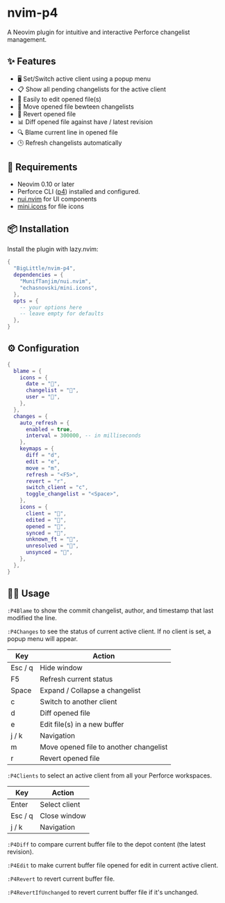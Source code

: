 # nvim-p4

A Neovim plugin for intuitive and interactive Perforce changelist management.

## ✨ Features

- 🖥 Set/Switch active client using a popup menu
- 📋 Show all pending changelists for the active client
- 📂 Easily to edit opened file(s)
- 🚚 Move opened file bewteen changelists
- 🔄 Revert opened file
- 📊 Diff opened file against have / latest revision
- 🔍 Blame current line in opened file 
- 🕒 Refresh changelists automatically 

## 📃 Requirements

- Neovim 0.10 or later
- Perforce CLI ([p4](https://www.perforce.com/downloads/helix-core-server)) installed and configured.
- [nui.nvim](https://github.com/MunifTanjim/nui.nvim) for UI components
- [mini.icons](https://github.com/echasnovski/mini.icons) for file icons

## 📦 Installation

Install the plugin with lazy.nvim:

```lua
{
  "BigLittle/nvim-p4",
  dependencies = {
    "MunifTanjim/nui.nvim",
    "echasnovski/mini.icons",
  },
  opts = {
    -- your options here
    -- leave empty for defaults
  },
}
```

## ⚙️ Configuration
```lua
{
  blame = {
    icons = {
      date = "󰥔",
      changelist = "",
      user = "",
    },
  },
  changes = {
    auto_refresh = {
      enabled = true,
      interval = 300000, -- in milliseconds
    },
    keymaps = {
      diff = "d",
      edit = "e",
      move = "m",
      refresh = "<F5>",
      revert = "r",
      switch_client = "c",
      toggle_changelist = "<Space>",
    },
    icons = {
      client = "",
      edited = "󰷈",
      opened = "󰈔",
      synced = "󱍸",
      unknown_ft = "",
      unresolved = "󰷊",
      unsynced = "",
    },
  },
}
```

## 🧑‍💻 Usage

`:P4Blame` to show the commit changelist, author, and timestamp that last modified the line. 

`:P4Changes` to see the status of current active client. If no client is set, a popup menu will appear. 

   | Key     | Action                                 |
   | ------- | -------------------------------------- |
   | Esc / q | Hide window                            |
   | F5      | Refresh current status                 |
   | Space   | Expand / Collapse a changelist         |
   | c       | Switch to another client               |
   | d       | Diff opened file                       |
   | e       | Edit file(s) in a new buffer           |
   | j / k   | Navigation                             |
   | m       | Move opened file to another changelist |
   | r       | Revert opened file                     |

`:P4Clients` to select an active client from all your Perforce workspaces.

   | Key     | Action        |
   | ------- | ------------- |
   | Enter   | Select client |
   | Esc / q | Close window  |
   | j / k   | Navigation    |

`:P4Diff` to compare current buffer file to the depot content (the latest revision).

`:P4Edit` to make current buffer file opened for edit in current active client.

`:P4Revert` to revert current buffer file.

`:P4RevertIfUnchanged` to revert current buffer file if it's unchanged.
